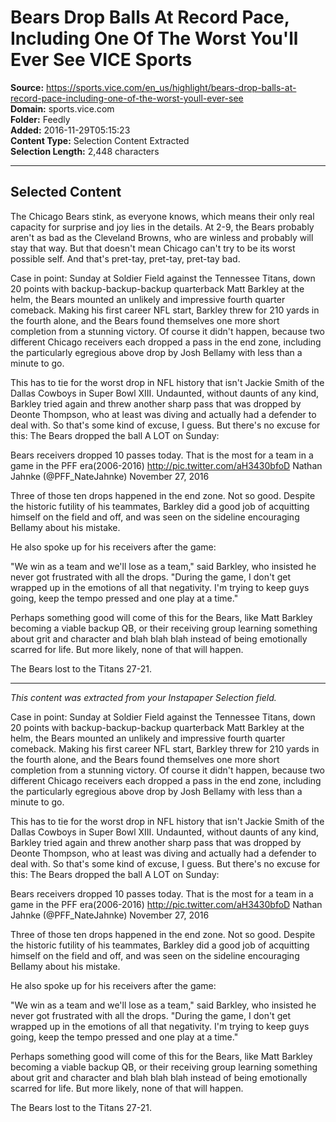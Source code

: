 # Bears Drop Balls At Record Pace, Including One Of The Worst You'll Ever See VICE Sports

**Source:** https://sports.vice.com/en_us/highlight/bears-drop-balls-at-record-pace-including-one-of-the-worst-youll-ever-see  
**Domain:** sports.vice.com  
**Folder:** Feedly  
**Added:** 2016-11-29T05:15:23  
**Content Type:** Selection Content Extracted  
**Selection Length:** 2,448 characters  


---

## Selected Content

The Chicago Bears stink, as everyone knows, which means their only real capacity for surprise and joy lies in the details. At 2-9, the Bears probably aren't as bad as the Cleveland Browns, who are winless and probably will stay that way. But that doesn't mean Chicago can't try to be its worst possible self. And that's pret-tay, pret-tay, pret-tay bad.

Case in point: Sunday at Soldier Field against the Tennessee Titans, down 20 points with backup-backup-backup quarterback Matt Barkley at the helm, the Bears mounted an unlikely and impressive fourth quarter comeback. Making his first career NFL start, Barkley threw for 210 yards in the fourth alone, and the Bears found themselves one more short completion from a stunning victory. Of course it didn't happen, because two different Chicago receivers each dropped a pass in the end zone, including the particularly egregious above drop by Josh Bellamy with less than a minute to go.

This has to tie for the worst drop in NFL history that isn't Jackie Smith of the Dallas Cowboys in Super Bowl XIII. Undaunted, without daunts of any kind, Barkley tried again and threw another sharp pass that was dropped by Deonte Thompson, who at least was diving and actually had a defender to deal with. So that's some kind of excuse, I guess. But there's no excuse for this: The Bears dropped the ball A LOT on Sunday:

Bears receivers dropped 10 passes today. That is the most for a team in a game in the PFF era(2006-2016) http://pic.twitter.com/aH3430bfoD
Nathan Jahnke (@PFF_NateJahnke) November 27, 2016

Three of those ten drops happened in the end zone. Not so good. Despite the historic futility of his teammates, Barkley did a good job of acquitting himself on the field and off, and was seen on the sideline encouraging Bellamy about his mistake.

He also spoke up for his receivers after the game:

"We win as a team and we'll lose as a team," said Barkley, who insisted he never got frustrated with all the drops. "During the game, I don't get wrapped up in the emotions of all that negativity. I'm trying to keep guys going, keep the tempo pressed and one play at a time."

Perhaps something good will come of this for the Bears, like Matt Barkley becoming a viable backup QB, or their receiving group learning something about grit and character and blah blah blah instead of being emotionally scarred for life. But more likely, none of that will happen.

The Bears lost to the Titans 27-21.

---

*This content was extracted from your Instapaper Selection field.*

Case in point: Sunday at Soldier Field against the Tennessee Titans, down 20 points with backup-backup-backup quarterback Matt Barkley at the helm, the Bears mounted an unlikely and impressive fourth quarter comeback. Making his first career NFL start, Barkley threw for 210 yards in the fourth alone, and the Bears found themselves one more short completion from a stunning victory. Of course it didn't happen, because two different Chicago receivers each dropped a pass in the end zone, including the particularly egregious above drop by Josh Bellamy with less than a minute to go.

This has to tie for the worst drop in NFL history that isn't Jackie Smith of the Dallas Cowboys in Super Bowl XIII. Undaunted, without daunts of any kind, Barkley tried again and threw another sharp pass that was dropped by Deonte Thompson, who at least was diving and actually had a defender to deal with. So that's some kind of excuse, I guess. But there's no excuse for this: The Bears dropped the ball A LOT on Sunday:

Bears receivers dropped 10 passes today. That is the most for a team in a game in the PFF era(2006-2016) http://pic.twitter.com/aH3430bfoD
Nathan Jahnke (@PFF_NateJahnke) November 27, 2016

Three of those ten drops happened in the end zone. Not so good. Despite the historic futility of his teammates, Barkley did a good job of acquitting himself on the field and off, and was seen on the sideline encouraging Bellamy about his mistake.

He also spoke up for his receivers after the game:

"We win as a team and we'll lose as a team," said Barkley, who insisted he never got frustrated with all the drops. "During the game, I don't get wrapped up in the emotions of all that negativity. I'm trying to keep guys going, keep the tempo pressed and one play at a time."

Perhaps something good will come of this for the Bears, like Matt Barkley becoming a viable backup QB, or their receiving group learning something about grit and character and blah blah blah instead of being emotionally scarred for life. But more likely, none of that will happen.

The Bears lost to the Titans 27-21.

